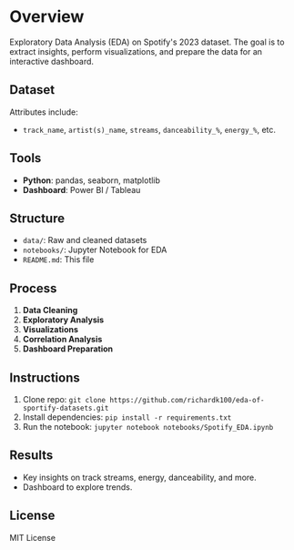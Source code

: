 # Overview
Exploratory Data Analysis (EDA) on Spotify's 2023 dataset. The goal is to extract insights, perform visualizations, and prepare the data for an interactive dashboard.

## Dataset
Attributes include:
- `track_name`, `artist(s)_name`, `streams`, `danceability_%`, `energy_%`, etc.

## Tools
- **Python**: pandas, seaborn, matplotlib
- **Dashboard**: Power BI / Tableau

## Structure
- `data/`: Raw and cleaned datasets
- `notebooks/`: Jupyter Notebook for EDA
- `README.md`: This file

## Process
1. **Data Cleaning**
2. **Exploratory Analysis**
3. **Visualizations**
4. **Correlation Analysis**
5. **Dashboard Preparation**

## Instructions
1. Clone repo: `git clone https://github.com/richardk100/eda-of-sportify-datasets.git`
2. Install dependencies: `pip install -r requirements.txt`
3. Run the notebook: `jupyter notebook notebooks/Spotify_EDA.ipynb`

## Results
- Key insights on track streams, energy, danceability, and more.
- Dashboard to explore trends.

## License
MIT License
